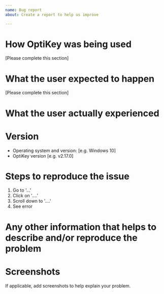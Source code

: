```yaml
---
name: Bug report
about: Create a report to help us improve

---
```


# How OptiKey was being used

[Please complete this section]

# What the user expected to happen

[Please complete this section]

# What the user actually experienced

# Version
 - Operating system and version: [e.g. Windows 10]
 - OptiKey version [e.g. v2.17.0]

# Steps to reproduce the issue

1. Go to '...'
2. Click on '....'
3. Scroll down to '....'
4. See error


# Any other information that helps to describe and/or reproduce the problem

# Screenshots

If applicable, add screenshots to help explain your problem.
